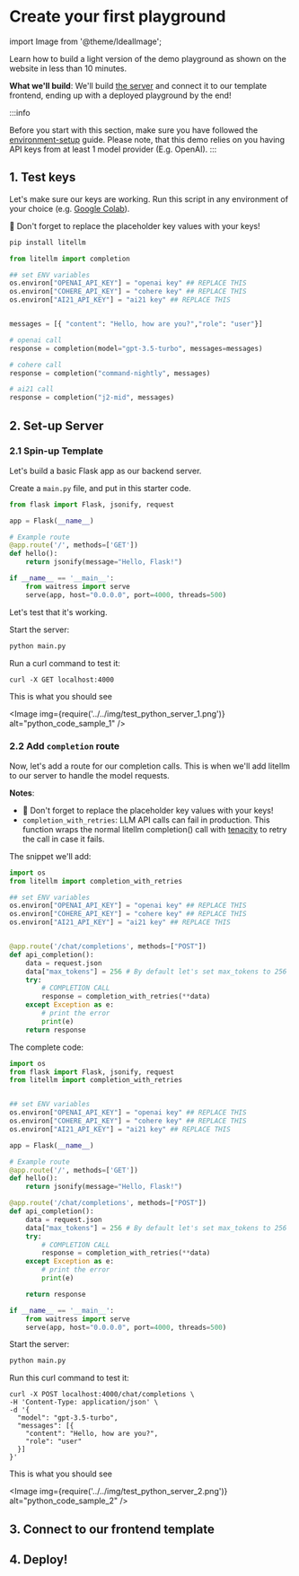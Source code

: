 # Create your first playground
import Image from '@theme/IdealImage';

Learn how to build a light version of the demo playground as shown on the website in less than 10 minutes. 

**What we'll build**: We'll build <u>the server</u> and connect it to our template frontend, ending up with a deployed playground by the end!


:::info

 Before you start with this section, make sure you have followed the [environment-setup](./installation) guide. Please note, that this demo relies on you having API keys from at least 1 model provider (E.g. OpenAI). 
:::

## 1. Test keys 

Let's make sure our keys are working. Run this script in any environment of your choice (e.g. [Google Colab](https://colab.research.google.com/#create=true)).

🚨 Don't forget to replace the placeholder key values with your keys!

```python 
pip install litellm
```

```python
from litellm import completion

## set ENV variables
os.environ["OPENAI_API_KEY"] = "openai key" ## REPLACE THIS
os.environ["COHERE_API_KEY"] = "cohere key" ## REPLACE THIS
os.environ["AI21_API_KEY"] = "ai21 key" ## REPLACE THIS


messages = [{ "content": "Hello, how are you?","role": "user"}]

# openai call
response = completion(model="gpt-3.5-turbo", messages=messages)

# cohere call
response = completion("command-nightly", messages)

# ai21 call
response = completion("j2-mid", messages)
```

## 2. Set-up Server

### 2.1 Spin-up Template
Let's build a basic Flask app as our backend server.  

Create a `main.py` file, and put in this starter code.

```python
from flask import Flask, jsonify, request

app = Flask(__name__)

# Example route
@app.route('/', methods=['GET'])
def hello():
    return jsonify(message="Hello, Flask!")

if __name__ == '__main__':
    from waitress import serve
    serve(app, host="0.0.0.0", port=4000, threads=500)
```

Let's test that it's working. 

Start the server:
```python 
python main.py
```

Run a curl command to test it:
```curl
curl -X GET localhost:4000
```

This is what you should see

<Image img={require('../../img/test_python_server_1.png')} alt="python_code_sample_1" />

### 2.2 Add `completion` route

Now, let's add a route for our completion calls. This is when we'll add litellm to our server to handle the model requests. 

**Notes**:
* 🚨 Don't forget to replace the placeholder key values with your keys!
* `completion_with_retries`: LLM API calls can fail in production. This function wraps the normal litellm completion() call with [tenacity](https://tenacity.readthedocs.io/en/latest/) to retry the call in case it fails. 

The snippet we'll add:

```python 
import os
from litellm import completion_with_retries 

## set ENV variables
os.environ["OPENAI_API_KEY"] = "openai key" ## REPLACE THIS
os.environ["COHERE_API_KEY"] = "cohere key" ## REPLACE THIS
os.environ["AI21_API_KEY"] = "ai21 key" ## REPLACE THIS


@app.route('/chat/completions', methods=["POST"])
def api_completion():
    data = request.json
    data["max_tokens"] = 256 # By default let's set max_tokens to 256
    try:
        # COMPLETION CALL
        response = completion_with_retries(**data)
    except Exception as e:
        # print the error
        print(e)
    return response
```

The complete code:

```python 
import os
from flask import Flask, jsonify, request
from litellm import completion_with_retries 


## set ENV variables
os.environ["OPENAI_API_KEY"] = "openai key" ## REPLACE THIS
os.environ["COHERE_API_KEY"] = "cohere key" ## REPLACE THIS
os.environ["AI21_API_KEY"] = "ai21 key" ## REPLACE THIS

app = Flask(__name__)

# Example route
@app.route('/', methods=['GET'])
def hello():
    return jsonify(message="Hello, Flask!")

@app.route('/chat/completions', methods=["POST"])
def api_completion():
    data = request.json
    data["max_tokens"] = 256 # By default let's set max_tokens to 256
    try:
        # COMPLETION CALL
        response = completion_with_retries(**data)
    except Exception as e:
        # print the error
        print(e)

    return response

if __name__ == '__main__':
    from waitress import serve
    serve(app, host="0.0.0.0", port=4000, threads=500)
```

Start the server:
```python 
python main.py
```

Run this curl command to test it:
```curl
curl -X POST localhost:4000/chat/completions \
-H 'Content-Type: application/json' \
-d '{
  "model": "gpt-3.5-turbo",
  "messages": [{
    "content": "Hello, how are you?",
    "role": "user"
  }]
}'
```

This is what you should see

<Image img={require('../../img/test_python_server_2.png')} alt="python_code_sample_2" />

## 3. Connect to our frontend template


## 4. Deploy!


